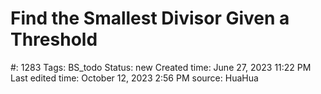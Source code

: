 # Find the Smallest Divisor Given a Threshold

#: 1283
Tags: BS_todo
Status: new
Created time: June 27, 2023 11:22 PM
Last edited time: October 12, 2023 2:56 PM
source: HuaHua